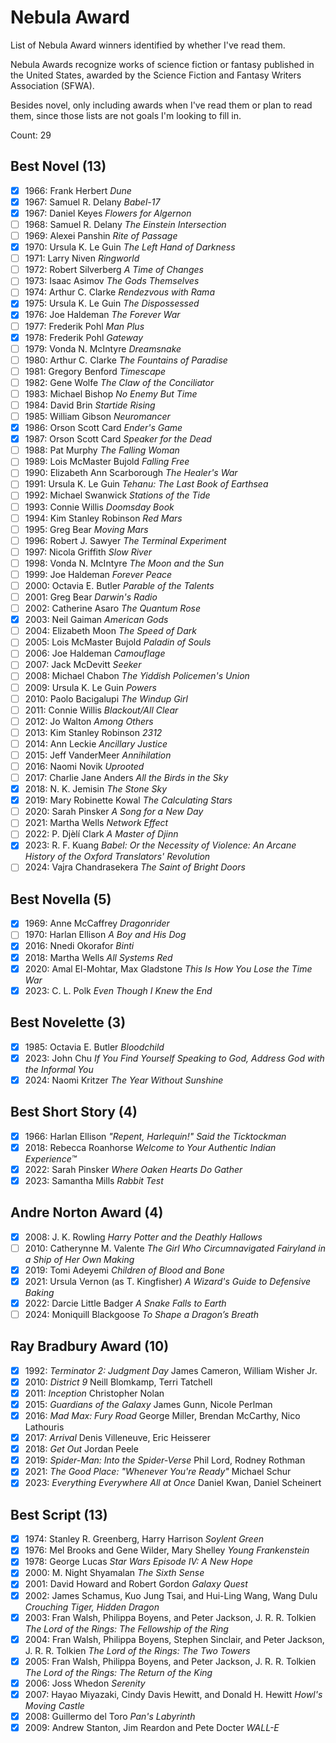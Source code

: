 # Nebula Award

List of Nebula Award winners identified by whether I've read them.

Nebula Awards recognize works of science fiction or fantasy published in the
United States, awarded by the Science Fiction and Fantasy Writers Association
(SFWA).

Besides novel, only including awards when I've read them or plan to read them,
since those lists are not goals I'm looking to fill in.

Count: 29

## Best Novel (13)

- [x] 1966: Frank Herbert _Dune_
- [x] 1967: Samuel R. Delany _Babel-17_
- [x] 1967: Daniel Keyes _Flowers for Algernon_
- [ ] 1968: Samuel R. Delany _The Einstein Intersection_
- [ ] 1969: Alexei Panshin _Rite of Passage_
- [x] 1970: Ursula K. Le Guin _The Left Hand of Darkness_
- [ ] 1971: Larry Niven _Ringworld_
- [ ] 1972: Robert Silverberg _A Time of Changes_
- [ ] 1973: Isaac Asimov _The Gods Themselves_
- [ ] 1974: Arthur C. Clarke _Rendezvous with Rama_
- [x] 1975: Ursula K. Le Guin _The Dispossessed_
- [x] 1976: Joe Haldeman _The Forever War_
- [ ] 1977: Frederik Pohl _Man Plus_
- [x] 1978: Frederik Pohl _Gateway_
- [ ] 1979: Vonda N. McIntyre _Dreamsnake_
- [ ] 1980: Arthur C. Clarke _The Fountains of Paradise_
- [ ] 1981: Gregory Benford _Timescape_
- [ ] 1982: Gene Wolfe _The Claw of the Conciliator_
- [ ] 1983: Michael Bishop _No Enemy But Time_
- [ ] 1984: David Brin _Startide Rising_
- [ ] 1985: William Gibson _Neuromancer_
- [x] 1986: Orson Scott Card _Ender's Game_
- [x] 1987: Orson Scott Card _Speaker for the Dead_
- [ ] 1988: Pat Murphy _The Falling Woman_
- [ ] 1989: Lois McMaster Bujold _Falling Free_
- [ ] 1990: Elizabeth Ann Scarborough _The Healer's War_
- [ ] 1991: Ursula K. Le Guin _Tehanu: The Last Book of Earthsea_
- [ ] 1992: Michael Swanwick _Stations of the Tide_
- [ ] 1993: Connie Willis _Doomsday Book_
- [ ] 1994: Kim Stanley Robinson _Red Mars_
- [ ] 1995: Greg Bear _Moving Mars_
- [ ] 1996: Robert J. Sawyer _The Terminal Experiment_
- [ ] 1997: Nicola Griffith _Slow River_
- [ ] 1998: Vonda N. McIntyre _The Moon and the Sun_
- [ ] 1999: Joe Haldeman _Forever Peace_
- [ ] 2000: Octavia E. Butler _Parable of the Talents_
- [ ] 2001: Greg Bear _Darwin's Radio_
- [ ] 2002: Catherine Asaro _The Quantum Rose_
- [x] 2003: Neil Gaiman _American Gods_
- [ ] 2004: Elizabeth Moon _The Speed of Dark_
- [ ] 2005: Lois McMaster Bujold _Paladin of Souls_
- [ ] 2006: Joe Haldeman _Camouflage_
- [ ] 2007: Jack McDevitt _Seeker_
- [ ] 2008: Michael Chabon _The Yiddish Policemen's Union_
- [ ] 2009: Ursula K. Le Guin _Powers_
- [ ] 2010: Paolo Bacigalupi _The Windup Girl_
- [ ] 2011: Connie Willis _Blackout/All Clear_
- [ ] 2012: Jo Walton _Among Others_
- [ ] 2013: Kim Stanley Robinson _2312_
- [ ] 2014: Ann Leckie _Ancillary Justice_
- [ ] 2015: Jeff VanderMeer _Annihilation_
- [ ] 2016: Naomi Novik _Uprooted_
- [ ] 2017: Charlie Jane Anders _All the Birds in the Sky_
- [x] 2018: N. K. Jemisin _The Stone Sky_
- [x] 2019: Mary Robinette Kowal _The Calculating Stars_
- [ ] 2020: Sarah Pinsker _A Song for a New Day_
- [ ] 2021: Martha Wells _Network Effect_
- [ ] 2022: P. Djèlí Clark _A Master of Djinn_
- [x] 2023: R. F. Kuang _Babel: Or the Necessity of Violence: An Arcane History of the Oxford Translators' Revolution_
- [ ] 2024: Vajra Chandrasekera _The Saint of Bright Doors_

## Best Novella (5)

- [x] 1969: Anne McCaffrey _Dragonrider_
- [ ] 1970: Harlan Ellison _A Boy and His Dog_
- [x] 2016: Nnedi Okorafor _Binti_
- [x] 2018: Martha Wells _All Systems Red_
- [x] 2020: Amal El-Mohtar, Max Gladstone _This Is How You Lose the Time War_
- [x] 2023: C. L. Polk _Even Though I Knew the End_

## Best Novelette (3)

- [x] 1985: Octavia E. Butler _Bloodchild_
- [x] 2023: John Chu _If You Find Yourself Speaking to God, Address God with the Informal You_
- [x] 2024: Naomi Kritzer _The Year Without Sunshine_

## Best Short Story (4)

- [x] 1966: Harlan Ellison _"Repent, Harlequin!" Said the Ticktockman_
- [x] 2018: Rebecca Roanhorse _Welcome to Your Authentic Indian Experience™_
- [x] 2022: Sarah Pinsker _Where Oaken Hearts Do Gather_
- [x] 2023: Samantha Mills _Rabbit Test_

## Andre Norton Award (4)

- [x] 2008: J. K. Rowling _Harry Potter and the Deathly Hallows_
- [ ] 2010: Catherynne M. Valente _The Girl Who Circumnavigated Fairyland in a Ship of Her Own Making_
- [x] 2019: Tomi Adeyemi _Children of Blood and Bone_
- [x] 2021: Ursula Vernon (as T. Kingfisher) _A Wizard's Guide to Defensive Baking_
- [x] 2022: Darcie Little Badger _A Snake Falls to Earth_
- [ ] 2024: Moniquill Blackgoose _To Shape a Dragon’s Breath_

## Ray Bradbury Award (10)

- [x] 1992: _Terminator 2: Judgment Day_ James Cameron, William Wisher Jr.
- [x] 2010: _District 9_ Neill Blomkamp, Terri Tatchell
- [x] 2011: _Inception_ Christopher Nolan
- [x] 2015: _Guardians of the Galaxy_ James Gunn, Nicole Perlman
- [x] 2016: _Mad Max: Fury Road_ George Miller, Brendan McCarthy, Nico Lathouris
- [x] 2017: _Arrival_ Denis Villeneuve, Eric Heisserer
- [x] 2018: _Get Out_ Jordan Peele
- [x] 2019: _Spider-Man: Into the Spider-Verse_ Phil Lord, Rodney Rothman
- [x] 2021: _The Good Place: "Whenever You're Ready"_ Michael Schur
- [x] 2023: _Everything Everywhere All at Once_ Daniel Kwan, Daniel Scheinert

## Best Script (13)

- [x] 1974: Stanley R. Greenberg, Harry Harrison _Soylent Green_
- [x] 1976: Mel Brooks and Gene Wilder, Mary Shelley _Young Frankenstein_
- [x] 1978: George Lucas _Star Wars Episode IV: A New Hope_
- [x] 2000: M. Night Shyamalan _The Sixth Sense_
- [x] 2001: David Howard and Robert Gordon _Galaxy Quest_
- [x] 2002: James Schamus, Kuo Jung Tsai, and Hui-Ling Wang, Wang Dulu _Crouching Tiger, Hidden Dragon_
- [x] 2003: Fran Walsh, Philippa Boyens, and Peter Jackson, J. R. R. Tolkien _The Lord of the Rings: The Fellowship of the Ring_
- [x] 2004: Fran Walsh, Philippa Boyens, Stephen Sinclair, and Peter Jackson, J. R. R. Tolkien _The Lord of the Rings: The Two Towers_
- [x] 2005: Fran Walsh, Philippa Boyens, and Peter Jackson, J. R. R. Tolkien _The Lord of the Rings: The Return of the King_
- [x] 2006: Joss Whedon _Serenity_
- [x] 2007: Hayao Miyazaki, Cindy Davis Hewitt, and Donald H. Hewitt _Howl's Moving Castle_
- [x] 2008: Guillermo del Toro _Pan's Labyrinth_
- [x] 2009: Andrew Stanton, Jim Reardon and Pete Docter _WALL-E_
